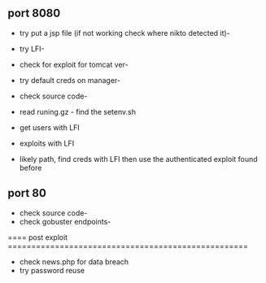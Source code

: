 ## port 8080

- try put a jsp file (if not working check where nikto detected it)-
- try LFI-
- check for exploit for tomcat ver-

- try default creds on manager-
- check source code-

- read runing.gz - find the setenv.sh
- get users with LFI
- exploits with LFI
- likely path, find creds with LFI then use the authenticated exploit found before

## port 80

- check source code-
- check gobuster endpoints-


==== post exploit ===================================================

- check news.php for data breach
- try password reuse
